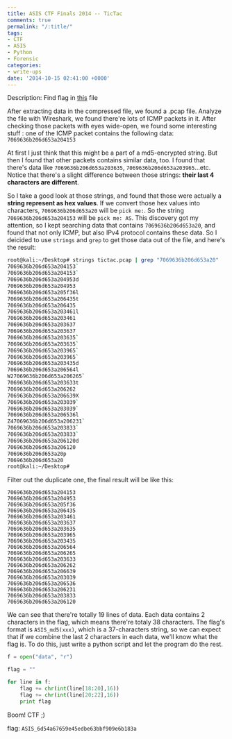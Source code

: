 ```yaml
---
title: ASIS CTF Finals 2014 -- TicTac
comments: true
permalink: "/:title/"
tags:
- CTF
- ASIS
- Python
- Forensic
categories:
- write-ups
date: '2014-10-15 02:41:00 +0000'
---
```


Description:  Find flag in [this](http://asis-ctf.ir/tasks/tictac_4c56077190984fde63900b3ba14d11dd) file
<!-- more -->

After extracting data in the compressed file, we found a .pcap file. Analyze the file with Wireshark, we found there're lots of ICMP packets in it. After checking those packets with eyes wide-open, we found some interesting stuff : one of the ICMP packet contains the following data: `7069636b206d653a204153`

At first I just think that this might be a part of a md5-encrypted string. But then I found that other packets contains similar data, too. I found that there's data like `7069636b206d653a203635`, `7069636b206d653a203965`...etc. Notice that there's a slight difference between those strings: **their last 4 characters are different**.

So I take a good look at those strings, and found that those were actually a **string represent as hex values**. If we convert those hex values into characters, `7069636b206d653a20` will be `pick me:`. So the string `7069636b206d653a204153` will be `pick me: AS`. This discovery got my attention, so I kept searching data that contains `7069636b206d653a20`, and found that not only ICMP, but also IPv4 protocol contains these data. So I deicided to use `strings` and `grep` to get those data out of the file, and here's the result:

```bash
root@kali:~/Desktop# strings tictac.pcap | grep "7069636b206d653a20"
7069636b206d653a204153`
7069636b206d653a204153`
7069636b206d653a204953d
7069636b206d653a204953
7069636b206d653a205f36l
7069636b206d653a206435t
7069636b206d653a206435
7069636b206d653a203461l
7069636b206d653a203461
7069636b206d653a203637
7069636b206d653a203637
7069636b206d653a203635`
7069636b206d653a203635`
7069636b206d653a203965`
7069636b206d653a203965`
7069636b206d653a203435d
7069636b206d653a206564l
W27069636b206d653a206265`
7069636b206d653a203633t
7069636b206d653a206262
7069636b206d653a206639X
7069636b206d653a203039`
7069636b206d653a203039`
7069636b206d653a206536l
Z47069636b206d653a206231`
7069636b206d653a203833`
7069636b206d653a203833`
7069636b206d653a206120d
7069636b206d653a206120
7069636b206d653a20p
7069636b206d653a20
root@kali:~/Desktop#
```
Filter out the duplicate one, the final result will be like this:
```
7069636b206d653a204153
7069636b206d653a204953
7069636b206d653a205f36
7069636b206d653a206435
7069636b206d653a203461
7069636b206d653a203637
7069636b206d653a203635
7069636b206d653a203965
7069636b206d653a203435
7069636b206d653a206564
7069636b206d653a206265
7069636b206d653a203633
7069636b206d653a206262
7069636b206d653a206639
7069636b206d653a203039
7069636b206d653a206536
7069636b206d653a206231
7069636b206d653a203833
7069636b206d653a206120
```

We can see that there're totally 19 lines of data. Each data contains 2 characters in the flag, which means there're totaly 38 characters. The flag's format is `ASIS_md5(xxx)`, which is a 37-characters string, so we can expect that if we combine the last 2 characters in each data, we'll know what the flag is. To do this, just write a python script and let the program do the rest.

```python
f = open("data", "r")

flag = ""

for line in f:
	flag += chr(int(line[18:20],16))	
	flag += chr(int(line[20:22],16))
	print flag

```

Boom! CTF ;)

flag: `ASIS_6d54a67659e45edbe63bbf909e6b183a`
